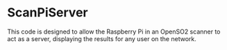 # ScanPiServer

This code is designed to allow the Raspberry Pi in an OpenSO2 scanner to act as a server, displaying the results for any user on the network.
